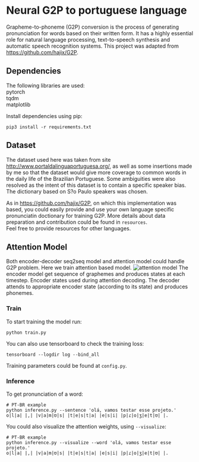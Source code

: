 # Neural G2P to portuguese language

Grapheme-to-phoneme (G2P) conversion is the process of generating pronunciation for words based on their written form. It has a highly essential role for natural language processing, text-to-speech synthesis and automatic speech recognition systems. This project was adapted from https://github.com/hajix/G2P.

## Dependencies
The following libraries are used:<br/>
pytorch<br/>
tqdm<br/>
matplotlib<br/>

Install dependencies using pip:
```
pip3 install -r requirements.txt
```

## Dataset
The dataset used here was taken from site http://www.portaldalinguaportuguesa.org/, as well as some insertions made by me so that the dataset would give more coverage to common words in the daily life of the Brazilian Portuguese. Some ambiguities were also resolved as the intent of this dataset is to contain a specific speaker bias. The dictionary based on S?o Paulo speakers was chosen.

As in https://github.com/hajix/G2P, on which this implementation was based, you could easily provide and use your own language specific pronunciatin doctionary for training G2P.
More details about data preparation and contribution could be found in ```resources```.<br/>
Feel free to provide resources for other languages.

## Attention Model
Both encoder-decoder seq2seq model and attention model could handle G2P problem.
Here we train attention based model.
![attention model](attention/attention-bidi.jpg)
The encoder model get sequence of graphemes and produces states at each timestep.
Encoder states used during attention decoding.
The decoder attends to appropriate encoder state (according to its state) and produces phonemes.


### Train
To start training the model run:
```
python train.py
```
You can also use tensorboard to check the training loss:
```
tensorboard --logdir log --bind_all
```
Training parameters could be found at ```config.py```.

### Inference
To get pronunciation of a word:
```
# PT-BR example
python inference.py --sentence 'olá, vamos testar esse projeto.'
o|l|a| |,| |v|a|m|ʊ|s| |t|e|s|t|a| |e|s|i| |p|ɾ|o|ʒ|e|t|ʊ| |.

```
You could also visualize the attention weights, using ```--visualize```:
```
# PT-BR example
python inference.py --visualize --word 'olá, vamos testar esse projeto.'
o|l|a| |,| |v|a|m|ʊ|s| |t|e|s|t|a| |e|s|i| |p|ɾ|o|ʒ|e|t|ʊ| |.
```
